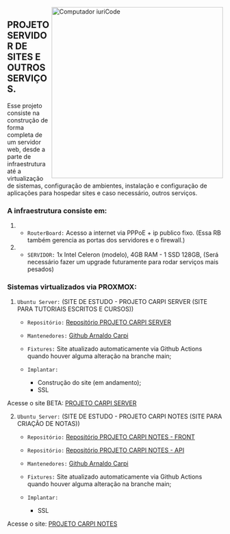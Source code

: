 <img src="https://raw.githubusercontent.com/MicaelliMedeiros/micaellimedeiros/master/image/computer-illustration.png" min-width="400px" max-width="400px" width="400px" align="right" alt="Computador iuriCode">

## PROJETO SERVIDOR DE SITES E OUTROS SERVIÇOS.

Esse projeto consiste na construção de forma completa de um servidor web, desde a parte de infraestrutura até a virtualização de sistemas, configuração de ambientes,
instalação e configuração de aplicações para hospedar sites e caso necessário, outros serviços.

### A infraestrutura consiste em:

1. - `RouterBoard:` Acesso a internet via PPPoE + ip publico fixo. (Essa RB também gerencia as portas dos servidores e o firewall.)
2. - `SERVIDOR:` 1x Intel Celeron (modelo), 4GB RAM - 1 SSD 128GB, (Será necessário fazer um upgrade futuramente para rodar serviços mais pesados) 

### Sistemas virtualizados via PROXMOX:

1. `Ubuntu Server:` (SITE DE ESTUDO - PROJETO CARPI SERVER (SITE PARA TUTORIAIS ESCRITOS E CURSOS))
    - `Repositório:` [Repositório PROJETO CARPI SERVER](https://github.com/arnaldocarpi/Site-principal)
    - `Mantenedores:` [Github Arnaldo Carpi](https://github.com/arnaldocarpi)
    - `Fixtures:` Site atualizado automaticamente via Github Actions quando houver alguma alteração na branche main;
        
    - `Implantar:` 
        - Construção do site (em andamento);
        -   SSL

Acesse o site BETA: [PROJETO CARPI SERVER](http://carpi.serveblog.net/)

2. `Ubuntu Server:` (SITE DE ESTUDO - PROJETO CARPI NOTES (SITE PARA CRIAÇÃO DE NOTAS))
    - `Repositório:` [Repositório PROJETO CARPI NOTES - FRONT](https://github.com/arnaldocarpi/Carpi-Notes-FRONT)
    - `Repositório:` [Repositório PROJETO CARPI NOTES - API](https://github.com/arnaldocarpi/Carpi-Notes-API)
    - `Mantenedores:` [Github Arnaldo Carpi](https://github.com/arnaldocarpi)
    - `Fixtures:` Site atualizado automaticamente via Github Actions quando houver alguma alteração na branche main;
        
    - `Implantar:` 
        -   SSL

Acesse o site: [PROJETO CARPI NOTES](http://carpinotes.ddns.net:81/)
